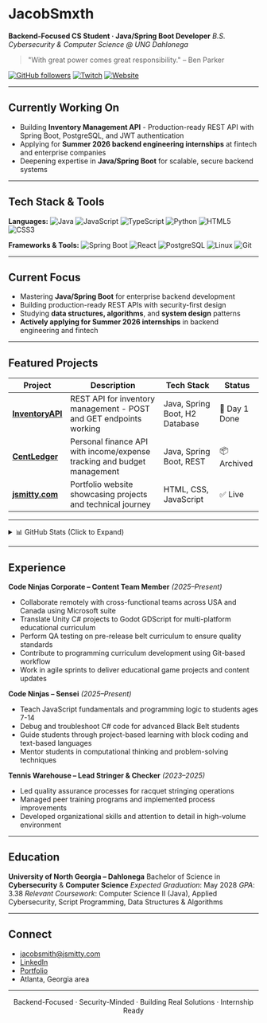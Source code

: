 # JacobSmxth

**Backend-Focused CS Student · Java/Spring Boot Developer**
_B.S. Cybersecurity & Computer Science @ UNG Dahlonega_

> "With great power comes great responsibility." – Ben Parker

[![GitHub followers](https://img.shields.io/github/followers/JacobSmxth?label=Follow&style=social)](https://github.com/JacobSmxth)
[![Twitch](https://img.shields.io/badge/Twitch-Stream%20Occasionally-9146FF?style=flat&logo=twitch&logoColor=white)](https://twitch.tv/jxvoided)
[![Website](https://img.shields.io/badge/Website-jsmitty.com-0a0a0a?style=flat&logo=google-chrome&logoColor=white)](https://jsmitty.com)

---

## Currently Working On

- Building **Inventory Management API** - Production-ready REST API with Spring Boot, PostgreSQL, and JWT authentication
- Applying for **Summer 2026 backend engineering internships** at fintech and enterprise companies
- Deepening expertise in **Java/Spring Boot** for scalable, secure backend systems

---

## Tech Stack & Tools

**Languages:**
![Java](https://img.shields.io/badge/Java-007396?style=flat-square&logo=java&logoColor=white)
![JavaScript](https://img.shields.io/badge/JavaScript-F7DF1E?style=flat-square&logo=javascript&logoColor=black)
![TypeScript](https://img.shields.io/badge/TypeScript-007ACC?style=flat-square&logo=typescript&logoColor=white)
![Python](https://img.shields.io/badge/Python-3776AB?style=flat-square&logo=python&logoColor=white)
![HTML5](https://img.shields.io/badge/HTML5-E34F26?style=flat-square&logo=html5&logoColor=white)
![CSS3](https://img.shields.io/badge/CSS3-1572B6?style=flat-square&logo=css3&logoColor=white)

**Frameworks & Tools:**
![Spring Boot](https://img.shields.io/badge/Spring%20Boot-6DB33F?style=flat-square&logo=springboot&logoColor=white)
![React](https://img.shields.io/badge/React-61DAFB?style=flat-square&logo=react&logoColor=black)
![PostgreSQL](https://img.shields.io/badge/PostgreSQL-316192?style=flat-square&logo=postgresql&logoColor=white)
![Linux](https://img.shields.io/badge/Linux-FCC624?style=flat-square&logo=linux&logoColor=black)
![Git](https://img.shields.io/badge/Git-F05032?style=flat-square&logo=git&logoColor=white)

---

## Current Focus

- Mastering **Java/Spring Boot** for enterprise backend development
- Building production-ready REST APIs with security-first design
- Studying **data structures, algorithms**, and **system design** patterns
- **Actively applying for Summer 2026 internships** in backend engineering and fintech

---

## Featured Projects

| Project | Description | Tech Stack | Status |
|---------|-------------|------------|--------|
| [**InventoryAPI**](https://github.com/JacobSmxth/inventory-management-api) | REST API for inventory management - POST and GET endpoints working | Java, Spring Boot, H2 Database | 🚧 Day 1 Done |
| [**CentLedger**](https://github.com/JacobSmxth/CentLedger) | Personal finance API with income/expense tracking and budget management | Java, Spring Boot, REST | 📦 Archived |
| [**jsmitty.com**](https://jsmitty.com) | Portfolio website showcasing projects and technical journey | HTML, CSS, JavaScript | ✅ Live |

---

<details>
<summary>📊 GitHub Stats (Click to Expand)</summary>

<p align="center">
  <img src="https://github-readme-stats.vercel.app/api/top-langs/?username=JacobSmxth&layout=compact&theme=vision-friendly-dark" />
  <br>
  <img src="https://github-readme-stats.vercel.app/api?username=JacobSmxth&show_icons=true&theme=vision-friendly-dark" />
  <br>
  <img src="https://github-readme-streak-stats.herokuapp.com/?user=JacobSmxth&theme=vision-friendly-dark" />
</p>

</details>

---

## Experience

**Code Ninjas Corporate – Content Team Member** *(2025–Present)*
- Collaborate remotely with cross-functional teams across USA and Canada using Microsoft suite
- Translate Unity C# projects to Godot GDScript for multi-platform educational curriculum
- Perform QA testing on pre-release belt curriculum to ensure quality standards
- Contribute to programming curriculum development using Git-based workflow
- Work in agile sprints to deliver educational game projects and content updates

**Code Ninjas – Sensei** *(2025–Present)*
- Teach JavaScript fundamentals and programming logic to students ages 7-14
- Debug and troubleshoot C# code for advanced Black Belt students
- Guide students through project-based learning with block coding and text-based languages
- Mentor students in computational thinking and problem-solving techniques

**Tennis Warehouse – Lead Stringer & Checker** *(2023–2025)*
- Led quality assurance processes for racquet stringing operations
- Managed peer training programs and implemented process improvements
- Developed organizational skills and attention to detail in high-volume environment
---

## Education

**University of North Georgia – Dahlonega**
Bachelor of Science in **Cybersecurity** & **Computer Science**
_Expected Graduation_: May 2028
_GPA_: 3.38
_Relevant Coursework_: Computer Science II (Java), Applied Cybersecurity, Script Programming, Data Structures & Algorithms

---

## Connect

- jacobsmith@jsmitty.com
- [LinkedIn](https://www.linkedin.com/in/jacobsmxth)
- [Portfolio](https://jsmitty.com)
- Atlanta, Georgia area

---

<p align="center">
  Backend-Focused · Security-Minded · Building Real Solutions · Internship Ready
</p>
